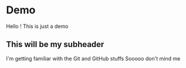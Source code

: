 # Demo

Hello !
This is just a demo

## This will be my subheader


I'm getting familiar with the Git and GitHub stuffs
Sooooo don't mind me
